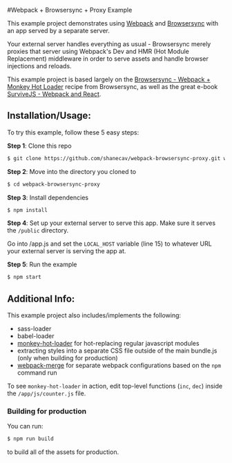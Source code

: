 #Webpack + Browsersync + Proxy Example

This example project demonstrates using [Webpack](http://webpack.github.io/) and [Browsersync](http://www.browsersync.io/) with an app served by a separate server.

Your external server handles everything as usual - Browsersync merely proxies that server using Webpack's Dev and HMR (Hot Module Replacement) middleware in order to serve assets and handle browser injections and reloads.

This example project is based largely on the [Browsersync - Webpack + Monkey Hot Loader](https://github.com/Browsersync/recipes/tree/master/recipes/webpack.monkey-hot-loader) recipe from Browsersync, as well as the great e-book [SurviveJS - Webpack and React](http://survivejs.com/).

## Installation/Usage:

To try this example, follow these 5 easy steps:

**Step 1**: Clone this repo
```bash
$ git clone https://github.com/shanecav/webpack-browsersync-proxy.git webpack-browsersync-proxy
```

**Step 2**: Move into the directory you cloned to
```bash
$ cd webpack-browsersync-proxy
```

**Step 3**: Install dependencies
```bash
$ npm install
```

**Step 4**: Set up your external server to serve this app. Make sure it serves the `/public` directory.

Go into /app.js and set the `LOCAL_HOST` variable (line 15) to whatever URL your external server is serving the app at.

**Step 5**: Run the example
```bash
$ npm start
```

## Additional Info:

This example project also includes/implements the following:

- sass-loader
- babel-loader
- [monkey-hot-loader](https://github.com/jlongster/monkey-hot-loader) for hot-replacing regular javascript modules
- extracting styles into a separate CSS file outside of the main bundle.js (only when building for production)
- [webpack-merge](https://github.com/survivejs/webpack-merge) for separate webpack configurations based on the `npm` command run

To see `monkey-hot-loader` in action, edit top-level functions (`inc`, `dec`)
inside the `/app/js/counter.js` file.

### Building for production

You can run:
```bash
$ npm run build
```
to build all of the assets for production.
